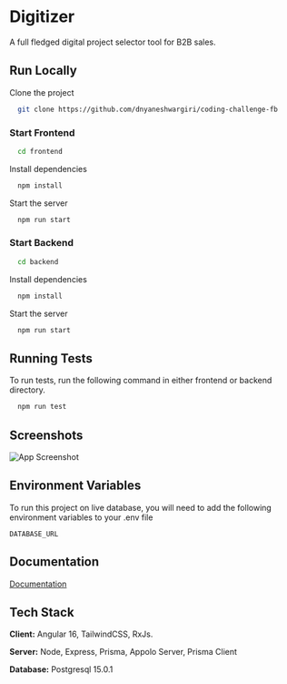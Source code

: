 
# Digitizer

A full fledged digital project selector tool for B2B sales.

## Run Locally

Clone the project

```bash
  git clone https://github.com/dnyaneshwargiri/coding-challenge-fb
```

### Start Frontend

```bash
  cd frontend
```

Install dependencies

```bash
  npm install
```

Start the server

```bash
  npm run start
```

### Start Backend

```bash
  cd backend
```

Install dependencies

```bash
  npm install
```

Start the server

```bash
  npm run start
```


## Running Tests

To run tests, run the following command in either frontend or backend directory.

```bash
  npm run test
```


## Screenshots

![App Screenshot](https://via.placeholder.com/468x300?text=App+Screenshot+Here)


## Environment Variables

To run this project on live database, you will need to add the following environment variables to your .env file

`DATABASE_URL`



## Documentation

[Documentation](https://linktodocumentation)


## Tech Stack

**Client:** Angular 16, TailwindCSS, RxJs.

**Server:** Node, Express, Prisma, Appolo Server, Prisma Client

**Database:** Postgresql 15.0.1



